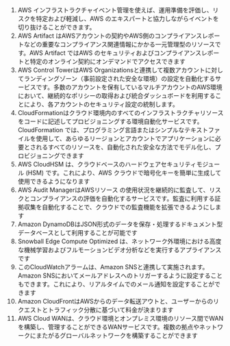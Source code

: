 1. AWS インフラストラクチャイベント管理を使えば、運用準備を評価し、リスクを特定および軽減し、AWS のエキスパートと協力しながらイベントを切り抜けることができます。
2. AWS Artifact はAWSアカウントの契約やAWS側のコンプライアンスレポートなどの重要なコンプライアンス関連情報にかかる一元管理型のリソースです。AWS Artifact ではAWS のセキュリティおよびコンプライアンスレポートと特定のオンライン契約にオンデマンドでアクセスできます
3. AWS Control TowerはAWS Organizationsと連携して複数アカウントに対してランディングゾーン（事前設定された安全な環境）の設定を自動化するサービスです。多数のアカウントを保有しているマルチアカウントのAWS環境において、継続的なポリシーの取得および統合ダッシュボードを利用することにより、各アカウントのセキュリティ設定の統制します。
4. CloudFormationはクラウド環境内のすべてのインフラストラクチャリソースをコードに記述してプロビジョニングする環境自動化サービスです。CloudFormation では、プログラミング言語またはシンプルなテキストファイルを使用して、あらゆるリージョンとアカウントでアプリケーションに必要とされるすべてのリソースを、自動化された安全な方法でモデル化し、プロビジョニングできます
5. AWS CloudHSM は、クラウドベースのハードウェアセキュリティモジュール (HSM) です。これにより、AWS クラウドで暗号化キーを簡単に生成して使用できるようになります
6. AWS Audit ManagerはAWSリソース の使用状況を継続的に監査して、リスクとコンプライアンスの評価を自動化するサービスです。監査に利用する証拠収集を自動化することで、クラウドでの監査機能を拡張できるようにします
7. Amazon DynamoDBはJSON形式のデータを保存・処理するドキュメント型データベースとして利用することが可能です
8. Snowball Edge Compute Optimized は、ネットワーク外環境における高度な機械学習およびフルモーションビデオ分析などを実行するアプライアンスです
9. このCloudWatchアラームは、Amazon SNSと連携して実施されます。Amazon SNSにおいてメールアドレスへのトリガーするように設定することもできます。これにより、リアルタイムでのメール通知を設定することができます
10. Amazon CloudFrontはAWSからのデータ転送アウトと、ユーザーからのリクエストとトラフィック分散に基づいて料金が決まります
11. AWS Cloud WANは、クラウド環境とオンプレミス環境のリソース間でWANを構築し、管理することができるWANサービスです。複数の拠点やネットワークにまたがるグローバルネットワークを構築することができます
